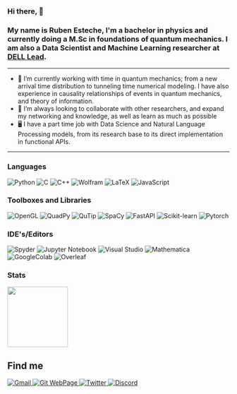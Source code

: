 ### Hi there, 👋

### My name is Ruben Esteche, I'm a bachelor in physics and currently doing a M.Sc in foundations of quantum mechanics. I am also a Data Scientist and Machine Learning researcher at [DELL Lead](https://leadfortaleza.com.br/portal).
---

 - 🔭 I’m currently working with time in quantum mechanics; from a new arrival time distribution to tunneling time numerical modeling. I have also experience in causality relationships of events in quantum mechanics, and theory of information.
 - 🔎 I’m always looking to collaborate with other researchers, and expand my networking and knowledge, as well as learn as much as possible 
 - 🖥️ I have a part time job with Data Science and Natural Language Processing models, from its research base to its direct implementation in functional APIs.
 

---
### Languages

![Python](https://img.shields.io/badge/-Python-4B8BBE?&logo=Python&logoColor=fff) 
![C](https://img.shields.io/badge/-C-888?&logo=C&logoColor=fff)
![C++](https://img.shields.io/badge/-C++-00599C?&logo=c%2b%2b) 
![Wolfram](https://img.shields.io/badge/-Wolfram_Language-DD1100?&logo=Wolfram-Language&Color=DD1100)
![LaTeX](https://img.shields.io/badge/latex-%23008080.svg?style=Plastic&logo=latex&logoColor=white)
![JavaScript](https://img.shields.io/badge/-JavaScript-f0db4f?&logo=JavaScript&logoColor=fff) 
 

### Toolboxes and Libraries

![OpenGL](https://img.shields.io/badge/-OpenGL-5586A4?&logo=OpenGL&logoColor=white)
![QuadPy](https://img.shields.io/badge/-quadpy-informational?&logo=PyPI&logoColor=white)
![QuTip](https://img.shields.io/badge/-QuTip-8CAAE6?&logo=SciPy&logoColor=white)
![SpaCy](https://img.shields.io/badge/-spaCy-09A3D5?&logo=spaCy&logoColor=white)
![FastAPI](https://img.shields.io/badge/-FastAPI-009688?&logo=FastAPI&logoColor=white)
![Scikit-learn](https://img.shields.io/badge/-Scikit_Learn-F7931E?&logo=scikit-learn&logoColor=white)
![Pytorch](https://img.shields.io/badge/-Pytorch-EE4C2C?&logo=Pytorch&logoColor=white)

### IDE's/Editors

![Spyder](https://img.shields.io/badge/Spyder-838485?style=Plastic&logo=spyder%20ide&logoColor=maroon)
![Jupyter Notebook](https://img.shields.io/badge/Jupyter-orange?style=Plastic&logo=jupyter&logoColor=white)
![Visual Studio](https://img.shields.io/badge/Visual%20Studio-5C2D91.svg?style=Plastic&logo=visual-studio&logoColor=white)
![Mathematica](https://img.shields.io/badge/-Wolfram_Mathematica-DD1100?&logo=Wolfram-Mathematica&Color=DD1100)
![GoogleColab](https://img.shields.io/badge/Google_Colab-%23575757.svg?style=Plastic&logo=Google-Colab&logoColor=#F9AB00)
![Overleaf](https://img.shields.io/badge/Overleaf-47A141?style=Plastic&logo=Overleaf&logoColor=white)

### Stats

<a href="https://github.com/REsteche">
  <img height="137px" src="https://github-readme-stats.vercel.app/api?username=REsteche&hide_title=true&show_icons=true&hide_border=true&line_height=21&theme=github_dark" />
</a>

<!--

<a href="https://github.com/REsteche">
  <img height="137px" src="https://github-readme-stats.vercel.app/api/top-langs/?username=REsteche&hide=html,java&hide_title=true&hide_border=true&layout=compact&langs_count=6&theme=github_dark" />
</a>

### Stack Overflow

<a href="https://stackoverflow.com/users/19163379/ruben-esteche">
  <img height="137px" src="https://stackoverflow-card.vercel.app/?userID=19163379&theme=dracula&showBorder=false" />
</a>

-->

## Find me
<p>
  <a href="mailto:ruben.esteche@ufpe.com">
    <img alt="Gmail" src="https://img.shields.io/badge/Gmail-%23BB001B.svg?&style=for-the-badge&logo=Gmail&logoColor=white" />
  </a>
  <a href="https://resteche.github.io/">
    <img alt="Git WebPage" src="https://img.shields.io/badge/Git WebPage-%2312100E.svg?&style=for-the-badge&logo=Github&logoColor=white" />
  </a>
  <a href="https://twitter.com/ruben_esteche">
    <img alt="Twitter" src="https://img.shields.io/badge/twitter-%231DA1F2.svg?&style=for-the-badge&logo=twitter&logoColor=white" />
  </a>
  <a href="nablar#7726">
    <img alt="Discord" src="https://img.shields.io/badge/discord-%237289da.svg?&style=for-the-badge&logo=discord&logoColor=white" />
  </a>
</p>
